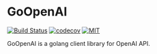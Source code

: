  GoOpenAI
=====================================================================

[![Build Status](https://github.com/askasoft/goopenai/actions/workflows/build.yml/badge.svg)](https://github.com/askasoft/goopenai/actions?query=branch%3Amaster) [![codecov](https://codecov.io/gh/askasoft/goopenai/branch/master/graph/badge.svg)](https://codecov.io/gh/askasoft/goopenai) [![MIT](https://img.shields.io/badge/license-MIT-green)](https://opensource.org/licenses/MIT)



GoOpenAI is a golang client library for OpenAI API.

